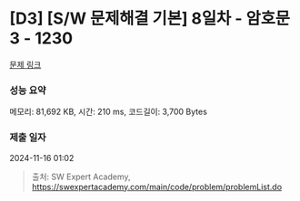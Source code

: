 # [D3] [S/W 문제해결 기본] 8일차 - 암호문3 - 1230 

[문제 링크](https://swexpertacademy.com/main/code/problem/problemDetail.do?contestProbId=AV14zIwqAHwCFAYD) 

### 성능 요약

메모리: 81,692 KB, 시간: 210 ms, 코드길이: 3,700 Bytes

### 제출 일자

2024-11-16 01:02



> 출처: SW Expert Academy, https://swexpertacademy.com/main/code/problem/problemList.do
